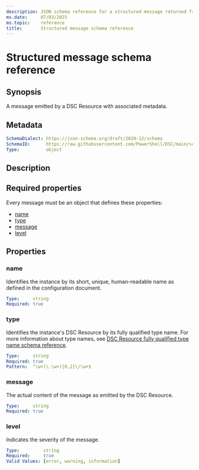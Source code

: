 ```yaml
---
description: JSON schema reference for a structured message returned from a 'dsc config' command.
ms.date:     07/03/2025
ms.topic:    reference
title:       Structured message schema reference
---
```


# Structured message schema reference

## Synopsis

A message emitted by a DSC Resource with associated metadata.

## Metadata

```yaml
SchemaDialect: https://json-schema.org/draft/2020-12/schema
SchemaID:      https://raw.githubusercontent.com/PowerShell/DSC/main/schemas/v3.1.0/definitions/message.json
Type:          object
```

## Description

## Required properties

Every message must be an object that defines these properties:

- [name](#name)
- [type](#type)
- [message](#message)
- [level](#level)

## Properties

### name

Identifies the instance by its short, unique, human-readable name as defined in the configuration
document.

```yaml
Type:     string
Required: true
```

### type

Identifies the instance's DSC Resource by its fully qualified type name. For more information about
type names, see [DSC Resource fully qualified type name schema reference][01].

```yaml
Type:     string
Required: true
Pattern:  ^\w+(\.\w+){0,2}\/\w+$
```

### message

The actual content of the message as emitted by the DSC Resource.

```yaml
Type:     string
Required: true
```

### level

Indicates the severity of the message.

```yaml
Type:         string
Required:     true
Valid Values: [error, warning, information]
```

[01]: resourceType.md
